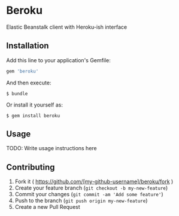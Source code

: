 # Beroku

Elastic Beanstalk client with Heroku-ish interface

## Installation

Add this line to your application's Gemfile:

```ruby
gem 'beroku'
```

And then execute:

    $ bundle

Or install it yourself as:

    $ gem install beroku

## Usage

TODO: Write usage instructions here

## Contributing

1. Fork it ( https://github.com/[my-github-username]/beroku/fork )
2. Create your feature branch (`git checkout -b my-new-feature`)
3. Commit your changes (`git commit -am 'Add some feature'`)
4. Push to the branch (`git push origin my-new-feature`)
5. Create a new Pull Request
